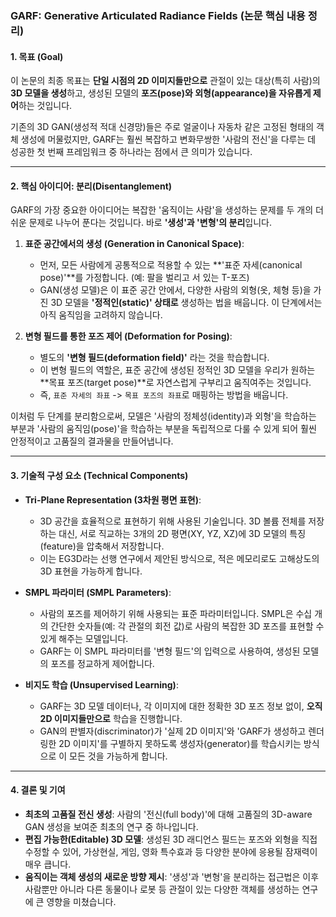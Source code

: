 ### GARF: Generative Articulated Radiance Fields (논문 핵심 내용 정리)

#### **1. 목표 (Goal)**

이 논문의 최종 목표는 **단일 시점의 2D 이미지들만으로** 관절이 있는 대상(특히 사람)의 **3D 모델을 생성**하고, 생성된 모델의 **포즈(pose)와 외형(appearance)을 자유롭게 제어**하는 것입니다.

기존의 3D GAN(생성적 적대 신경망)들은 주로 얼굴이나 자동차 같은 고정된 형태의 객체 생성에 머물렀지만, GARF는 훨씬 복잡하고 변화무쌍한 '사람의 전신'을 다루는 데 성공한 첫 번째 프레임워크 중 하나라는 점에서 큰 의미가 있습니다.

---

#### **2. 핵심 아이디어: 분리(Disentanglement)**

GARF의 가장 중요한 아이디어는 복잡한 '움직이는 사람'을 생성하는 문제를 두 개의 더 쉬운 문제로 나누어 푼다는 것입니다. 바로 **'생성'과 '변형'의 분리**입니다.

1.  **표준 공간에서의 생성 (Generation in Canonical Space)**:
    *   먼저, 모든 사람에게 공통적으로 적용할 수 있는 **'표준 자세(canonical pose)'**를 가정합니다. (예: 팔을 벌리고 서 있는 T-포즈)
    *   GAN(생성 모델)은 이 표준 공간 안에서, 다양한 사람의 외형(옷, 체형 등)을 가진 3D 모델을 **'정적인(static)' 상태로** 생성하는 법을 배웁니다. 이 단계에서는 아직 움직임을 고려하지 않습니다.

2.  **변형 필드를 통한 포즈 제어 (Deformation for Posing)**:
    *   별도의 **'변형 필드(deformation field)'** 라는 것을 학습합니다.
    *   이 변형 필드의 역할은, 표준 공간에 생성된 정적인 3D 모델을 우리가 원하는 **목표 포즈(target pose)**로 자연스럽게 구부리고 움직여주는 것입니다.
    *   즉, `표준 자세의 좌표` -> `목표 포즈의 좌표`로 매핑하는 방법을 배웁니다.

이처럼 두 단계를 분리함으로써, 모델은 '사람의 정체성(identity)과 외형'을 학습하는 부분과 '사람의 움직임(pose)'을 학습하는 부분을 독립적으로 다룰 수 있게 되어 훨씬 안정적이고 고품질의 결과물을 만들어냅니다.

---

#### **3. 기술적 구성 요소 (Technical Components)**

*   **Tri-Plane Representation (3차원 평면 표현)**:
    *   3D 공간을 효율적으로 표현하기 위해 사용된 기술입니다. 3D 볼륨 전체를 저장하는 대신, 서로 직교하는 3개의 2D 평면(XY, YZ, XZ)에 3D 모델의 특징(feature)을 압축해서 저장합니다.
    *   이는 EG3D라는 선행 연구에서 제안된 방식으로, 적은 메모리로도 고해상도의 3D 표현을 가능하게 합니다.

*   **SMPL 파라미터 (SMPL Parameters)**:
    *   사람의 포즈를 제어하기 위해 사용되는 표준 파라미터입니다. SMPL은 수십 개의 간단한 숫자들(예: 각 관절의 회전 값)로 사람의 복잡한 3D 포즈를 표현할 수 있게 해주는 모델입니다.
    *   GARF는 이 SMPL 파라미터를 '변형 필드'의 입력으로 사용하여, 생성된 모델의 포즈를 정교하게 제어합니다.

*   **비지도 학습 (Unsupervised Learning)**:
    *   GARF는 3D 모델 데이터나, 각 이미지에 대한 정확한 3D 포즈 정보 없이, **오직 2D 이미지들만으로** 학습을 진행합니다.
    *   GAN의 판별자(discriminator)가 '실제 2D 이미지'와 'GARF가 생성하고 렌더링한 2D 이미지'를 구별하지 못하도록 생성자(generator)를 학습시키는 방식으로 이 모든 것을 가능하게 합니다.

---

#### **4. 결론 및 기여**

*   **최초의 고품질 전신 생성**: 사람의 '전신(full body)'에 대해 고품질의 3D-aware GAN 생성을 보여준 최초의 연구 중 하나입니다.
*   **편집 가능한(Editable) 3D 모델**: 생성된 3D 래디언스 필드는 포즈와 외형을 직접 수정할 수 있어, 가상현실, 게임, 영화 특수효과 등 다양한 분야에 응용될 잠재력이 매우 큽니다.
*   **움직이는 객체 생성의 새로운 방향 제시**: '생성'과 '변형'을 분리하는 접근법은 이후 사람뿐만 아니라 다른 동물이나 로봇 등 관절이 있는 다양한 객체를 생성하는 연구에 큰 영향을 미쳤습니다.
